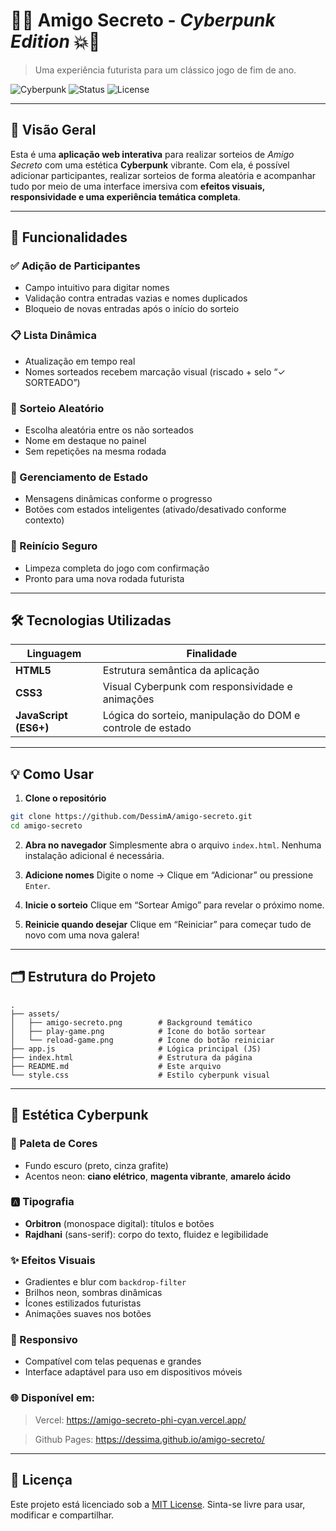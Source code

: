 # 🧬💥 Amigo Secreto - *Cyberpunk Edition* 💥🧬

> Uma experiência futurista para um clássico jogo de fim de ano.

![Cyberpunk](https://img.shields.io/badge/Estilo-Cyberpunk-%23ff0099) ![Status](https://img.shields.io/badge/Status-Online-darkgreen) ![License](https://img.shields.io/badge/Licença-MIT-yellow)

---

## 🧠 Visão Geral

Esta é uma **aplicação web interativa** para realizar sorteios de *Amigo Secreto* com uma estética **Cyberpunk** vibrante. Com ela, é possível adicionar participantes, realizar sorteios de forma aleatória e acompanhar tudo por meio de uma interface imersiva com **efeitos visuais, responsividade e uma experiência temática completa**.

---

## 🚀 Funcionalidades

### ✅ Adição de Participantes

* Campo intuitivo para digitar nomes
* Validação contra entradas vazias e nomes duplicados
* Bloqueio de novas entradas após o início do sorteio

### 📋 Lista Dinâmica

* Atualização em tempo real
* Nomes sorteados recebem marcação visual (riscado + selo “✓ SORTEADO”)

### 🎲 Sorteio Aleatório

* Escolha aleatória entre os não sorteados
* Nome em destaque no painel
* Sem repetições na mesma rodada

### 🧩 Gerenciamento de Estado

* Mensagens dinâmicas conforme o progresso
* Botões com estados inteligentes (ativado/desativado conforme contexto)

### 🔄 Reinício Seguro

* Limpeza completa do jogo com confirmação
* Pronto para uma nova rodada futurista

---

## 🛠️ Tecnologias Utilizadas

| Linguagem             | Finalidade                                                 |
| --------------------- | ---------------------------------------------------------- |
| **HTML5**             | Estrutura semântica da aplicação                           |
| **CSS3**              | Visual Cyberpunk com responsividade e animações            |
| **JavaScript (ES6+)** | Lógica do sorteio, manipulação do DOM e controle de estado |

---

## 💡 Como Usar

1. **Clone o repositório**

```bash
git clone https://github.com/DessimA/amigo-secreto.git
cd amigo-secreto
```

2. **Abra no navegador**
   Simplesmente abra o arquivo `index.html`. Nenhuma instalação adicional é necessária.

3. **Adicione nomes**
   Digite o nome → Clique em “Adicionar” ou pressione `Enter`.

4. **Inicie o sorteio**
   Clique em “Sortear Amigo” para revelar o próximo nome.

5. **Reinicie quando desejar**
   Clique em “Reiniciar” para começar tudo de novo com uma nova galera!

---

## 🗂️ Estrutura do Projeto

```
.
├── assets/
│   ├── amigo-secreto.png        # Background temático
│   ├── play-game.png            # Ícone do botão sortear
│   └── reload-game.png          # Ícone do botão reiniciar
├── app.js                       # Lógica principal (JS)
├── index.html                   # Estrutura da página
├── README.md                    # Este arquivo
└── style.css                    # Estilo cyberpunk visual
```

---

## 🧬 Estética Cyberpunk

### 🎨 Paleta de Cores

* Fundo escuro (preto, cinza grafite)
* Acentos neon: **ciano elétrico**, **magenta vibrante**, **amarelo ácido**

### 🅰️ Tipografia

* **Orbitron** (monospace digital): títulos e botões
* **Rajdhani** (sans-serif): corpo do texto, fluidez e legibilidade

### ✨ Efeitos Visuais

* Gradientes e blur com `backdrop-filter`
* Brilhos neon, sombras dinâmicas
* Ícones estilizados futuristas
* Animações suaves nos botões

### 📱 Responsivo

* Compatível com telas pequenas e grandes
* Interface adaptável para uso em dispositivos móveis

### 🌐 Disponível em:
> Vercel: https://amigo-secreto-phi-cyan.vercel.app/

> Github Pages: https://dessima.github.io/amigo-secreto/
---
## 📄 Licença

Este projeto está licenciado sob a [MIT License](LICENSE). Sinta-se livre para usar, modificar e compartilhar.

